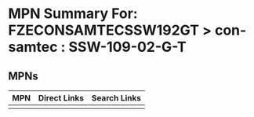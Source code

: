 



# MPN Summary For: FZECONSAMTECSSW192GT > con-samtec : SSW-109-02-G-T

## MPNs
  

|MPN|Direct Links|Search Links|
| :--- | :--- | :--- |
||||
